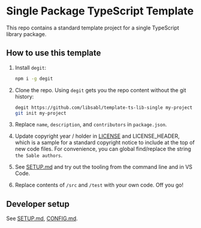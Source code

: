 # Single Package TypeScript Template

This repo contains a standard template project for a single TypeScript library package.

## How to use this template

1. Install `degit`:

    ```sh
    npm i -g degit
    ```

2. Clone the repo. Using `degit` gets you the repo content without the git history:

    ```sh
    degit https://github.com/libsabl/template-ts-lib-single my-project
    git init my-project
    ```

3. Replace `name`, `description`, and `contributors` in `package.json`.

4. Update copyright year / holder in [LICENSE](./LICENSE) and LICENSE_HEADER, which is a sample
for a standard copyright notice to include at the top of new code files. For convenience, you
can global find/replace the string `the Sable authors`.

5. See [SETUP.md](./SETUP.md) and try out the tooling from the command line and in VS Code.

6. Replace contents of `/src` and `/test` with your own code. Off you go!

## Developer setup

See [SETUP.md](./SETUP.md), [CONFIG.md](./CONFIG.md).
